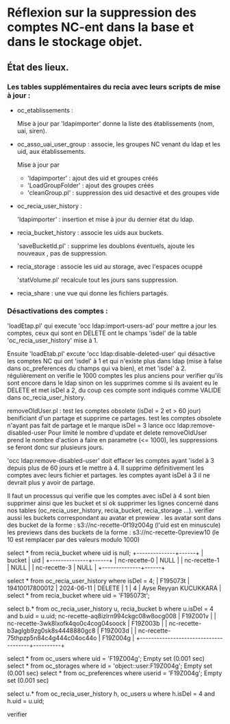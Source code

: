 
# Réflexion sur la suppression des comptes NC-ent dans la base et dans le stockage objet.

## État des lieux.

### Les tables supplémentaires du recia avec leurs scripts de mise à jour :

- oc_etablissements :

	Mise à jour par 'ldapimporter' donne la liste des établissements (nom, uai, siren).

- oc_asso_uai_user_group : associe, les groupes NC venant du ldap et les uid,  aux établissements.

	Mise à jour par

	- 'ldapimporter' : ajout des uid et groupes créés
	- 'LoadGroupFolder' : ajout des groupes créés
	- 'cleanGroup.pl' : suppression des uid desactivé et des groupes vide

- oc_recia_user_history :

	'ldapimporter' :  insertion et mise à jour du dernier état du ldap.

- recia_bucket_history : associe les uids aux buckets.

	'saveBucketId.pl' : supprime les doublons éventuels, ajoute les nouveaux , pas de suppression.
 
- recia_storage : associe les uid au storage, avec l'espaces ocuppé

	'statVolume.pl' recalcule tout les jours sans suppression.

- recia_share : une vue qui donne les fichiers partagés.

### Désactivations des comptes :
'loadEtap.pl' qui execute 'occ ldap:import-users-ad' pour mettre a jour les comptes, ceux qui sont en DELETE ont le champs 'isdel' de la table 'oc_recia_user_history' mise à 1.

Ensuite 'loadEtab.pl' excute 'occ ldap:disable-deleted-user' qui désactive les comptes NC qui ont 'isdel' à 1 et qui n'existe plus dans ldap (mise à false dans oc_preferences du champs qui va bien), et met 'isdel' à 2.
régulièrement on verifie le 1000 comptes les plus anciens pour verifier qu'ils sont encore dans le ldap sinon on les supprimes comme si ils avaient eu le DELETE et met isDel a 2,
du coup ces compte sont indiqués comme VALIDE dans  oc_recia_user_history.

removeOldUser.pl :
	test les comptes obsolete (isDel = 2 et > 60 jour)  benificiant d'un partage et supprime ce partages.
	test les comptes obsolete n'ayant pas fait de partage et le marque isDel = 3
	lance occ ldap:remove-disabled-user
	Pour limité le nombre d'update et delete removeOldUser prend le nombre d'action a faire en parametre (<= 1000), les suppressions se feront donc sur plusieurs jours.
	
'occ ldap:remove-disabled-user' doit effacer les comptes ayant 'isdel à 3 depuis plus de 60 jours et le mettre à 4. Il supprime définitivement les comptes avec leurs fichier et partages.
	les comptes ayant isDel à 3 il ne devrait plus y avoir de partage.


Il faut un processus qui verifie que les comptes avec isDel à 4 sont bien supprimer ainsi que les bucket et si ok  supprimer les lignes concerné dans nos tables (oc_recia_user_history, recia_bucket, recia_storage ...).
verifier aussi les buckets correspondant au avatar et prewiew .
les avatar sont dans des bucket de la forme : s3://nc-recette-0f19z004g (l'uid est en minuscule)
les previews dans des buckets de la forme : s3://nc-recette-0preview10 (le 10 est remplacer par des valeurs modulo 1000)

select * from recia_bucket where uid is null;
+--------------+------+
| bucket       | uid  |
+--------------+------+
| nc-recette-0 | NULL |
| nc-recette-1 | NULL |
| nc-recette-3 | NULL |
+--------------+------+

select * from oc_recia_user_history where isDel = 4;
| F195073t | 19410017800012 | 2024-06-11 | DELETE |     1 |     4 | Ayse Reyyan KUCUKKARA  |
select * from recia_bucket where uid = 'F195073t';

select b.* from oc_recia_user_history u, recia_bucket b where u.isDel = 4 and b.uid = u.uid;
 nc-recette-aq8izlrn994ckgc08w8ocg008 | F19Z001v |
| nc-recette-3wk8lxofk4qo0c4cog04soock | F19Z003b |
| nc-recette-b3aglgb9zg0sk8s4448880gc8 | F19Z003d |
| nc-recette-75thpzp5n84c4g444c04oc44o | F19Z004g |
+--------------------------------------+----------+

select * from oc_users where uid = 'F19Z004g';
Empty set (0.001 sec)
select * from oc_storages where id = 'object::user:F19Z004g';
Empty set (0.001 sec)
select * from oc_preferences where userid = 'F19Z004g';
Empty set (0.001 sec)

select u.* from oc_recia_user_history h, oc_users u where h.isDel = 4 and h.uid = u.uid;

verifier  
